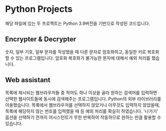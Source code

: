 # Python Projects
해당 파일에 있는 두 프로젝트는 Python 3.9버전을 기반으로 작성된 코드입니다.
## Encrypter & Decrypter
숫자, 일부 기호, 일부 문자를 작성했을 때 다른 문자로 암호화하고, 동일한 키로 복호화할 수 있는 프로그램입니다. 암호화 복호화가 불가능한 문자에 대해서 예외 처리를 했습니다.
## Web assistant
목록에 제시되는 웹브라우저들 중 적어도 하나 이상을 골라 원하는 검색어를 입력하면 선택한 웹사이트들에 동시에 검색해주는 프로그램입니다. Python의 외부 라이브러리를 이용했습니다. 목록에서 웹브라우저를 선택하지 않았거나 아무것도 입력하지 않았을때, 목록에 해당하지 않는 번호를 입력했을 때 등 예외 처리를 확실히 하였습니다. '나가기' 옵션을 선택하기 전까지 어시스턴트가 무한 반복하여 작동하므로 원하는 만큼 활용할 수 있습니다.
